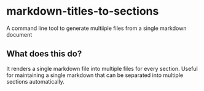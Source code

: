 # markdown-titles-to-sections
A command line tool to generate multiiple files from a single markdown document

## What does this do?
It renders a single markdown file into multiple files for every section.
Useful for maintaining a single markdown that can be separated into multiple sections automatically.
